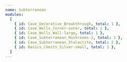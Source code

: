 ```yaml
---
name: Subterranean
modules:
  [
    { id: Cave_Decorative_Breakthrough, total: 1 },
    { id: Cave_Walls_Corner-outer, total: 1 },
    { id: Cave_Walls_Wall-large, total: 1 },
    { id: Cave_Subterranean_Mushrooms-2, total: 1 },
    { id: Cave_Subterranean_Stalactite, total: 2 },
    { id: Basics_Chests_Silver-small, total: 1 },
  ]
---
```

